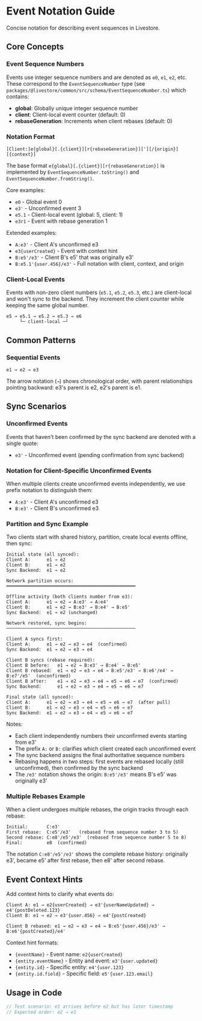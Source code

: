 # Event Notation Guide

Concise notation for describing event sequences in Livestore.

## Core Concepts

### Event Sequence Numbers

Events use integer sequence numbers and are denoted as `e0`, `e1`, `e2`, etc. These correspond to the `EventSequenceNumber` type (see `packages/@livestore/common/src/schema/EventSequenceNumber.ts`) which contains:
- **global**: Globally unique integer sequence number
- **client**: Client-local event counter (default: 0)
- **rebaseGeneration**: Increments when client rebases (default: 0)

### Notation Format

```
[Client:]e{global}[.{client}][r{rebaseGeneration}]['][/{origin}][{context}]
```

The base format `e{global}[.{client}][r{rebaseGeneration}]` is implemented by `EventSequenceNumber.toString()` and `EventSequenceNumber.fromString()`.

Core examples:
- `e0` - Global event 0
- `e3'` - Unconfirmed event 3
- `e5.1` - Client-local event (global: 5, client: 1)
- `e3r1` - Event with rebase generation 1

Extended examples:
- `A:e3'` - Client A's unconfirmed e3
- `e3{userCreated}` - Event with context hint
- `B:e5'/e3'` - Client B's e5' that was originally e3'
- `B:e5.1'{user.456}/e3'` - Full notation with client, context, and origin

### Client-Local Events

Events with non-zero client numbers (`e5.1`, `e5.2`, `e5.3`, etc.) are client-local and won't sync to the backend. They increment the client counter while keeping the same global number.

```
e5 → e5.1 → e5.2 → e5.3 → e6
     └─ client-local ─┘
```

## Common Patterns

### Sequential Events
```
e1 → e2 → e3
```

The arrow notation (`→`) shows chronological order, with parent relationships pointing backward: e3's parent is e2, e2's parent is e1.

## Sync Scenarios

### Unconfirmed Events

Events that haven't been confirmed by the sync backend are denoted with a single quote:
- `e3'` - Unconfirmed event (pending confirmation from sync backend)

### Notation for Client-Specific Unconfirmed Events

When multiple clients create unconfirmed events independently, we use prefix notation to distinguish them:
- `A:e3'` - Client A's unconfirmed e3
- `B:e3'` - Client B's unconfirmed e3

### Partition and Sync Example

Two clients start with shared history, partition, create local events offline, then sync:

```
Initial state (all synced):
Client A:      e1 → e2
Client B:      e1 → e2
Sync Backend:  e1 → e2

Network partition occurs:
════════════════════════════════════════════════

Offline activity (both clients number from e3):
Client A:      e1 → e2 → A:e3' → A:e4'
Client B:      e1 → e2 → B:e3' → B:e4' → B:e5'
Sync Backend:  e1 → e2 (unchanged)

Network restored, sync begins:
────────────────────────────────────────────────

Client A syncs first:
Client A:      e1 → e2 → e3 → e4  (confirmed)
Sync Backend:  e1 → e2 → e3 → e4

Client B syncs (rebase required):
Client B before:   e1 → e2 → B:e3' → B:e4' → B:e5'
Client B rebased:  e1 → e2 → e3 → e4 → B:e5'/e3' → B:e6'/e4' → B:e7'/e5'  (unconfirmed)
Client B after:    e1 → e2 → e3 → e4 → e5 → e6 → e7  (confirmed)
Sync Backend:      e1 → e2 → e3 → e4 → e5 → e6 → e7

Final state (all synced):
Client A:      e1 → e2 → e3 → e4 → e5 → e6 → e7  (after pull)
Client B:      e1 → e2 → e3 → e4 → e5 → e6 → e7
Sync Backend:  e1 → e2 → e3 → e4 → e5 → e6 → e7
```

Notes:
- Each client independently numbers their unconfirmed events starting from e3'
- The prefix `A:` or `B:` clarifies which client created each unconfirmed event
- The sync backend assigns the final authoritative sequence numbers
- Rebasing happens in two steps: first events are rebased locally (still unconfirmed), then confirmed by the sync backend
- The `/e3'` notation shows the origin: `B:e5'/e3'` means B's e5' was originally e3'

### Multiple Rebases Example

When a client undergoes multiple rebases, the origin tracks through each rebase:

```
Initial:       C:e3'
First rebase:  C:e5'/e3'   (rebased from sequence number 3 to 5)
Second rebase: C:e8'/e5'/e3'  (rebased from sequence number 5 to 8)
Final:         e8  (confirmed)
```

The notation `C:e8'/e5'/e3'` shows the complete rebase history: originally e3', became e5' after first rebase, then e8' after second rebase.

## Event Context Hints

Add context hints to clarify what events do:

```
Client A: e1 → e2{userCreated} → e3'{userNameUpdated} → e4'{postDeleted.123}
Client B: e1 → e2 → e3'{user.456} → e4'{postCreated}

Client B rebased: e1 → e2 → e3 → e4 → B:e5'{user.456}/e3' → B:e6'{postCreated}/e4'
```

Context hint formats:
- `{eventName}` - Event name: `e2{userCreated}`
- `{entity.eventName}` - Entity and event: `e3'{user.updated}`
- `{entity.id}` - Specific entity: `e4'{user.123}`
- `{entity.id.field}` - Specific field: `e5'{user.123.email}`

## Usage in Code

```typescript
// Test scenario: e1 arrives before e2 but has later timestamp
// Expected order: e2 → e1
```
